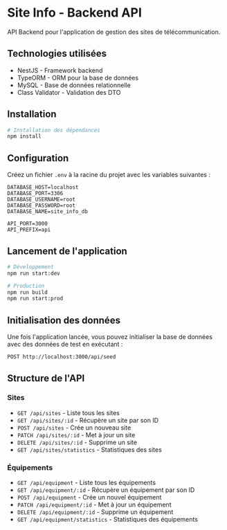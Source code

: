 # Site Info - Backend API

API Backend pour l'application de gestion des sites de télécommunication.

## Technologies utilisées

- NestJS - Framework backend
- TypeORM - ORM pour la base de données
- MySQL - Base de données relationnelle
- Class Validator - Validation des DTO

## Installation

```bash
# Installation des dépendances
npm install
```

## Configuration

Créez un fichier `.env` à la racine du projet avec les variables suivantes :

```
DATABASE_HOST=localhost
DATABASE_PORT=3306
DATABASE_USERNAME=root
DATABASE_PASSWORD=root
DATABASE_NAME=site_info_db

API_PORT=3000
API_PREFIX=api
```

## Lancement de l'application

```bash
# Développement
npm run start:dev

# Production
npm run build
npm run start:prod
```

## Initialisation des données

Une fois l'application lancée, vous pouvez initialiser la base de données avec des données de test en exécutant :

```
POST http://localhost:3000/api/seed
```

## Structure de l'API

### Sites

- `GET /api/sites` - Liste tous les sites
- `GET /api/sites/:id` - Récupère un site par son ID
- `POST /api/sites` - Crée un nouveau site
- `PATCH /api/sites/:id` - Met à jour un site
- `DELETE /api/sites/:id` - Supprime un site
- `GET /api/sites/statistics` - Statistiques des sites

### Équipements

- `GET /api/equipment` - Liste tous les équipements
- `GET /api/equipment/:id` - Récupère un équipement par son ID
- `POST /api/equipment` - Crée un nouvel équipement
- `PATCH /api/equipment/:id` - Met à jour un équipement
- `DELETE /api/equipment/:id` - Supprime un équipement
- `GET /api/equipment/statistics` - Statistiques des équipements 